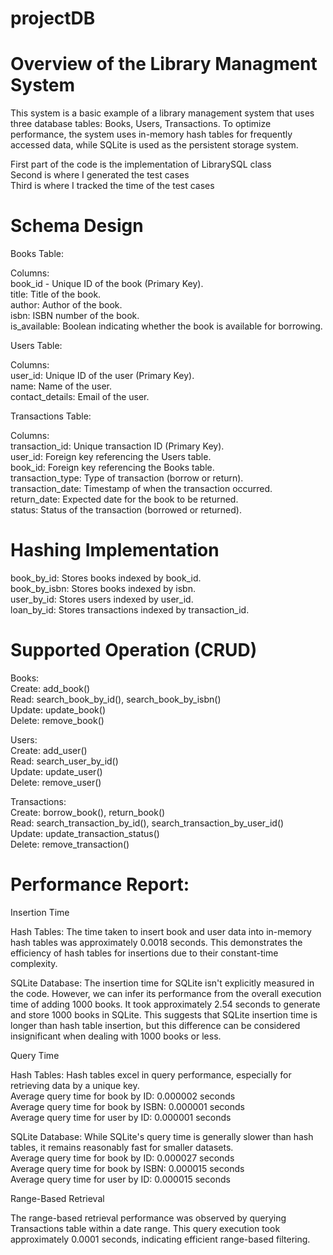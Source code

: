 # projectDB
# Overview of the Library Managment System
This system is a basic example of a library management system that uses three database tables: Books, Users, Transactions.
To optimize performance, the system uses in-memory hash tables for frequently accessed data, while SQLite is used as the persistent storage system.

First part of the code is the implementation of LibrarySQL class<br />
Second is where I generated the test cases<br />
Third is where I tracked the time of the test cases

# Schema Design

Books Table:

Columns:<br />
book_id - Unique ID of the book (Primary Key).<br />
title: Title of the book.<br />
author: Author of the book.<br />
isbn: ISBN number of the book.<br />
is_available: Boolean indicating whether the book is available for borrowing.<br />

Users Table:

Columns:<br />
user_id: Unique ID of the user (Primary Key).<br />
name: Name of the user.<br />
contact_details: Email of the user.<br />

Transactions Table:

Columns:<br />
transaction_id: Unique transaction ID (Primary Key).<br />
user_id: Foreign key referencing the Users table.<br />
book_id: Foreign key referencing the Books table.<br />
transaction_type: Type of transaction (borrow or return).<br />
transaction_date: Timestamp of when the transaction occurred.<br />
return_date: Expected date for the book to be returned.<br />
status: Status of the transaction (borrowed or returned).<br />

# Hashing Implementation

book_by_id: Stores books indexed by book_id. <br />
book_by_isbn: Stores books indexed by isbn.<br />
user_by_id: Stores users indexed by user_id. <br />
loan_by_id: Stores transactions indexed by transaction_id. <br />

# Supported Operation (CRUD)

Books:<br />
Create: add_book()<br />
Read: search_book_by_id(), search_book_by_isbn()<br />
Update: update_book()<br />
Delete: remove_book()<br />

Users:<br />
Create: add_user()<br />
Read: search_user_by_id()<br />
Update: update_user()<br />
Delete: remove_user()<br />

Transactions:<br />
Create: borrow_book(), return_book()<br />
Read: search_transaction_by_id(), search_transaction_by_user_id()<br />
Update: update_transaction_status()<br />
Delete: remove_transaction()<br />

# Performance Report:

Insertion Time<br />

Hash Tables: The time taken to insert book and user data into in-memory hash tables was approximately 0.0018 seconds. This demonstrates the efficiency of hash tables for insertions due to their constant-time complexity.

SQLite Database: The insertion time for SQLite isn't explicitly measured in the code. However, we can infer its performance from the overall execution time of adding 1000 books. It took approximately 2.54 seconds to generate and store 1000 books in SQLite. This suggests that SQLite insertion time is longer than hash table insertion, but this difference can be considered insignificant when dealing with 1000 books or less.<br />

Query Time<br />

Hash Tables: Hash tables excel in query performance, especially for retrieving data by a unique key.<br />
Average query time for book by ID: 0.000002 seconds<br />
Average query time for book by ISBN: 0.000001 seconds<br />
Average query time for user by ID: 0.000001 seconds<br />

SQLite Database: While SQLite's query time is generally slower than hash tables, it remains reasonably fast for smaller datasets.<br />
Average query time for book by ID: 0.000027 seconds<br />
Average query time for book by ISBN: 0.000015 seconds<br />
Average query time for user by ID: 0.000015 seconds<br />

Range-Based Retrieval<br />

The range-based retrieval performance was observed by querying Transactions table within a date range. This query execution took approximately 0.0001 seconds, indicating efficient range-based filtering.
